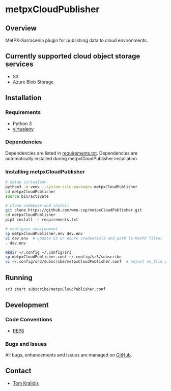 # metpxCloudPublisher

## Overview

MetPX-Sarracenia plugin for publishing data to cloud environments.

## Currently supported cloud object storage services

- S3
- Azure Blob Storage

## Installation

### Requirements
- Python 3
- [virtualenv](https://virtualenv.pypa.io/)

### Dependencies
Dependencies are listed in [requirements.txt](requirements.txt). Dependencies
are automatically installed during metpxCloudPublisher installation.

### Installing metpxCloudPublisher

```bash
# setup virtualenv
python3 -m venv --system-site-packages metpxCloudPublisher
cd metpxCloudPublisher
source bin/activate

# clone codebase and install
git clone https://github.com/wmo-cop/metpxCloudPublisher.git
cd metpxCloudPublisher
pip3 install -r requirements.txt

# configure environment
cp metpxCloudPublisher.env dev.env
vi dev.env  # update S3 or Azure credentials and path to MetPX filter
. dev.env

mkdir ~/.config ~/.config/sr3
cp metpxCloudPublisher.conf ~/.config/sr3/subscribe
vi ~/.config/sr3/subscribe/metpxCloudPublisher.conf  # adjust on_file path and desired subtopics

```

## Running

```bash
sr3 start subscribe/metpxCloudPublisher.conf

```

## Development

### Code Conventions

* [PEP8](https://www.python.org/dev/peps/pep-0008)

### Bugs and Issues

All bugs, enhancements and issues are managed on [GitHub](https://github.com/wmo-cop/metpxCloudPublisher/issues).

## Contact

* [Tom Kralidis](https://github.com/tomkralidis)

